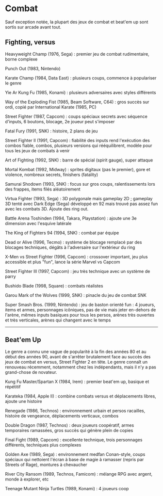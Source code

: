 # Combat

Sauf exception notée, la plupart des jeux de combat et beat'em up sont sortis sur arcade avant tout.

## Fighting, versus

Heavyweight Champ (1976, Sega) : premier jeu de combat rudimentaire, borne complexe

Punch Out (1983, Nintendo)

Karate Champ (1984, Data East) : plusieurs coups, commence à populariser le genre

Yie Ar Kung Fu (1985, Konami) : plusieurs adversaires avec styles différents

Way of the Exploding Fist (1985, Beam Software, C64) : gros succès sur ordi, copié par International Karate (1985, PC)

Street Fighter (1987, Capcom) : coups spéciaux secrets avec séquence d'inputs, 6 boutons, blocage, 2e joueur peut s'imposer

Fatal Fury (1991, SNK) : histoire, 2 plans de jeu

Street Fighter II (1991, Capcom) : fiabilité des inputs rend l'exécution des combos fiable, combos, plusieurs versions qui rééquilibrent, modèle pour tous les jeux de combats à venir

Art of Fighting (1992, SNK) : barre de spécial (spirit gauge), super attaque

Mortal Kombat (1992, Midway) : sprites digitaux (pas le premier), gore et violence, nombreux secrets, finishers (fatality)

Samurai Shodown (1993, SNK) : focus sur gros coups, ralentissements lors des frappes, items filés aléatoirement

Virtua Fighter (1993, Sega) : 3D polygonale mais gameplay 2D ; gameplay 3D tenté avec Dark Edge (Sega) développé en 92 mais trouvé pas assez fun avec les combats 3D. Ajoute des ring out.

Battle Arena Toshinden (1994, Takara, Playstation) : ajoute une 3e dimension avec l'esquive latérale

The King of Fighters 94 (1994, SNK) : combat par équipe

Dead or Alive (1996, Tecmo) : système de blocage remplacé par des blocages techniques, dégâts à l'adversaire sur l'extérieur du ring

X-Men vs Street Fighter (1996, Capcom) : crossover important, jeu plus accessible et plus "fun", lance la série Marvel vs Capcom

Street Fighter III (1997, Capcom) : jeu très technique avec un système de parry

Bushido Blade (1998, Square) : combats réalistes

Garou Mark of the Wolves (1999, SNK) : pinacle du jeu de combat SNK

Super Smash Bros. (1999, Nintendo) : jeu de baston orienté fun : 4 joueurs, items et armes, personnages icôniques, pas de vie mais jeter en-dehors de l'arène, mêmes inputs basiques pour tous les persos, arènes très ouvertes et très verticales, arènes qui changent avec le temps

---

## Beat'em Up

Le genre a connu une vague de popularité à la fin des années 80 et au début des années 90, avant de s'arrêter brutalement face au succès des jeux de combat en versus, Street Fighter 2 en tête. Le genre connaît un renouveau récemment, notamment chez les indépendants, mais il n'y a pas grand-chose de novateur.

Kung Fu Master/Spartan X (1984, Irem) : premier beat'em up, basique et répétitif

Karateka (1984, Apple II) : combine combats versus et déplacements libres, ajoute une histoire

Renegade (1986, Technos) : environnement urbain et persos racailles, histoire de vengeance, déplacements verticaux, combos

Double Dragon (1987, Technos) : deux joueurs coopératif, armes temporaires ramassées, gros succès qui génère plein de copies

Final Fight (1989, Capcom) : excellente technique, trois personnages différents, techniques plus complexes

Golden Axe (1989, Sega) : environnement medfan Conan-style, coups spéciaux qui nettoient l'écran à base de magie à ramasser (repris par Streets of Rage), montures à chevaucher

River City Ransom (1989, Technos, Famicom) : mélange RPG avec argent, monde à explorer, etc

Teenage Mutant Ninja Turtles (1989, Konami) : 4 joueurs coop
